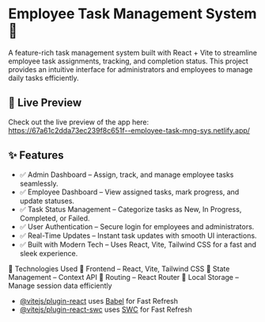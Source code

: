 # Employee Task Management System 🚀
A feature-rich task management system built with React + Vite to streamline employee task assignments, tracking, and completion status. This project provides an intuitive interface for administrators and employees to manage daily tasks efficiently.

## **🔗 Live Preview**
Check out the live preview of the app here:
https://67a61c2dda73ec239f8c651f--employee-task-mng-sys.netlify.app/

## ✨ Features
* ✅ Admin Dashboard – Assign, track, and manage employee tasks seamlessly.
* ✅ Employee Dashboard – View assigned tasks, mark progress, and update statuses.
* ✅ Task Status Management – Categorize tasks as New, In Progress, Completed, or Failed.
* ✅ User Authentication – Secure login for employees and administrators.
* ✅ Real-Time Updates – Instant task updates with smooth UI interactions.
* ✅ Built with Modern Tech – Uses React, Vite, Tailwind CSS for a fast and sleek experience.

🚀 Technologies Used
🔹 Frontend – React, Vite, Tailwind CSS
🔹 State Management – Context API
🔹 Routing – React Router
🔹 Local Storage – Manage session data efficiently

- [@vitejs/plugin-react](https://github.com/vitejs/vite-plugin-react/blob/main/packages/plugin-react/README.md) uses [Babel](https://babeljs.io/) for Fast Refresh
- [@vitejs/plugin-react-swc](https://github.com/vitejs/vite-plugin-react-swc) uses [SWC](https://swc.rs/) for Fast Refresh
